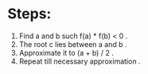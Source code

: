 # Steps:
1. Find a and b such f(a) * f(b) < 0 .
2. The root c lies between a and b .
3. Approximate it to (a + b) / 2 .
4. Repeat till necessary approximation .